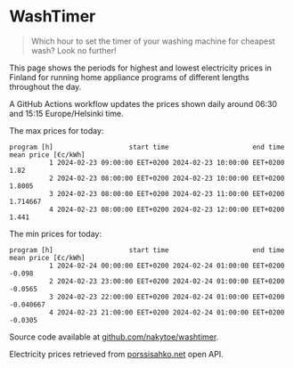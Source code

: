 
# WashTimer

> Which hour to set the timer of your washing machine for cheapest wash? Look no further!

This page shows the periods for highest and lowest electricity prices in Finland 
for running home appliance programs of different lengths throughout the day. 

A GitHub Actions workflow updates the prices shown daily around 06:30 and 15:15 Europe/Helsinki time.

The max prices for today:

	program [h]                   start time                     end time mean price [€c/kWh]
	          1 2024-02-23 09:00:00 EET+0200 2024-02-23 10:00:00 EET+0200                1.82
	          2 2024-02-23 08:00:00 EET+0200 2024-02-23 10:00:00 EET+0200              1.8005
	          3 2024-02-23 08:00:00 EET+0200 2024-02-23 11:00:00 EET+0200            1.714667
	          4 2024-02-23 08:00:00 EET+0200 2024-02-23 12:00:00 EET+0200               1.441

The min prices for today:

	program [h]                   start time                     end time mean price [€c/kWh]
	          1 2024-02-24 00:00:00 EET+0200 2024-02-24 01:00:00 EET+0200              -0.098
	          2 2024-02-23 23:00:00 EET+0200 2024-02-24 01:00:00 EET+0200             -0.0565
	          3 2024-02-23 22:00:00 EET+0200 2024-02-24 01:00:00 EET+0200           -0.040667
	          4 2024-02-23 21:00:00 EET+0200 2024-02-24 01:00:00 EET+0200             -0.0305


Source code available at [github.com/nakytoe/washtimer](https://github.com/nakytoe/washtimer).

Electricity prices retrieved from [porssisahko.net](https://porssisahko.net/api) open API.

